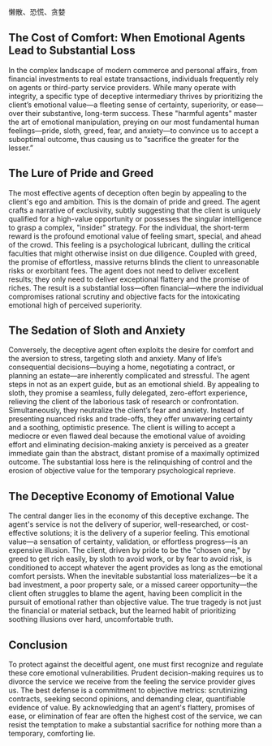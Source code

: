 懒散、恐慌、贪婪

## The Cost of Comfort: When Emotional Agents Lead to Substantial Loss

In the complex landscape of modern commerce and personal affairs, from financial investments to real estate transactions, individuals frequently rely on agents or third-party service providers. While many operate with integrity, a specific type of deceptive intermediary thrives by prioritizing the client’s emotional value—a fleeting sense of certainty, superiority, or ease—over their substantive, long-term success. These "harmful agents" master the art of emotional manipulation, preying on our most fundamental human feelings—pride, sloth, greed, fear, and anxiety—to convince us to accept a suboptimal outcome, thus causing us to “sacrifice the greater for the lesser.”

## The Lure of Pride and Greed

The most effective agents of deception often begin by appealing to the client's ego and ambition. This is the domain of pride and greed. The agent crafts a narrative of exclusivity, subtly suggesting that the client is uniquely qualified for a high-value opportunity or possesses the singular intelligence to grasp a complex, "insider" strategy. For the individual, the short-term reward is the profound emotional value of feeling smart, special, and ahead of the crowd. This feeling is a psychological lubricant, dulling the critical faculties that might otherwise insist on due diligence. Coupled with greed, the promise of effortless, massive returns blinds the client to unreasonable risks or exorbitant fees. The agent does not need to deliver excellent results; they only need to deliver exceptional flattery and the promise of riches. The result is a substantial loss—often financial—where the individual compromises rational scrutiny and objective facts for the intoxicating emotional high of perceived superiority.

## The Sedation of Sloth and Anxiety

Conversely, the deceptive agent often exploits the desire for comfort and the aversion to stress, targeting sloth and anxiety. Many of life’s consequential decisions—buying a home, negotiating a contract, or planning an estate—are inherently complicated and stressful. The agent steps in not as an expert guide, but as an emotional shield. By appealing to sloth, they promise a seamless, fully delegated, zero-effort experience, relieving the client of the laborious task of research or confrontation. Simultaneously, they neutralize the client’s fear and anxiety. Instead of presenting nuanced risks and trade-offs, they offer unwavering certainty and a soothing, optimistic presence. The client is willing to accept a mediocre or even flawed deal because the emotional value of avoiding effort and eliminating decision-making anxiety is perceived as a greater immediate gain than the abstract, distant promise of a maximally optimized outcome. The substantial loss here is the relinquishing of control and the erosion of objective value for the temporary psychological reprieve.

## The Deceptive Economy of Emotional Value

The central danger lies in the economy of this deceptive exchange. The agent's service is not the delivery of superior, well-researched, or cost-effective solutions; it is the delivery of a superior feeling. This emotional value—a sensation of certainty, validation, or effortless progress—is an expensive illusion. The client, driven by pride to be the "chosen one," by greed to get rich easily, by sloth to avoid work, or by fear to avoid risk, is conditioned to accept whatever the agent provides as long as the emotional comfort persists. When the inevitable substantial loss materializes—be it a bad investment, a poor property sale, or a missed career opportunity—the client often struggles to blame the agent, having been complicit in the pursuit of emotional rather than objective value. The true tragedy is not just the financial or material setback, but the learned habit of prioritizing soothing illusions over hard, uncomfortable truth.

## Conclusion

To protect against the deceitful agent, one must first recognize and regulate these core emotional vulnerabilities. Prudent decision-making requires us to divorce the service we receive from the feeling the service provider gives us. The best defense is a commitment to objective metrics: scrutinizing contracts, seeking second opinions, and demanding clear, quantifiable evidence of value. By acknowledging that an agent's flattery, promises of ease, or elimination of fear are often the highest cost of the service, we can resist the temptation to make a substantial sacrifice for nothing more than a temporary, comforting lie.